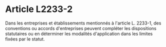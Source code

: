 # Article L2233-2

Dans les entreprises et établissements mentionnés à l'article L. 2233-1, des conventions ou accords d'entreprises peuvent compléter les dispositions statutaires ou en déterminer les modalités d'application dans les limites fixées par le statut.